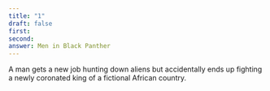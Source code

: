 ```yaml
---
title: "1"
draft: false
first: 
second:
answer: Men in Black Panther
---
```

A man gets a new job hunting down aliens but accidentally ends up fighting a newly coronated king of a fictional African country.

